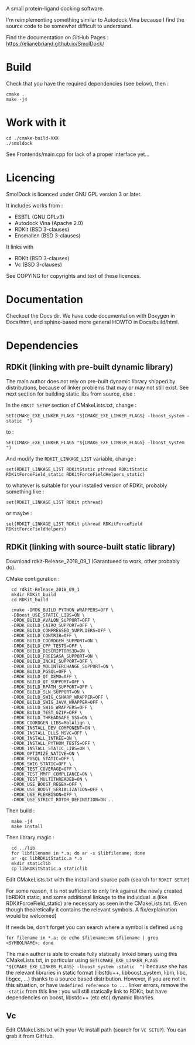 A small protein-ligand docking software.

I'm reimplementing something similar to Autodock Vina because I find the source code to be somewhat
difficult to understand.

Find the documentation on GitHub Pages : https://elianebriand.github.io/SmolDock/

# Build

Check that you have the required dependencies (see below), then : 

    cmake .
    make -j4

# Work with it

    cd ./cmake-build-XXX
    ./smoldock
   
See Frontends/main.cpp for lack of a proper interface yet...


# Licencing
SmolDock is licenced under GNU GPL version 3 or later.


It includes works from :

- ESBTL (GNU GPLv3)
- Autodock Vina (Apache 2.0)
- RDKit (BSD 3-clauses)
- Ensmallen (BSD 3-clauses)

It links with
- RDKit (BSD 3-clauses)
- Vc (BSD 3-clauses)

See COPYING for copyrights and text of these licences.

# Documentation

Checkout the Docs dir. We have code documentation with Doxygen in Docs/html, and sphinx-based more general HOWTO
in Docs/build/html.

# Dependencies

## RDKit (linking with pre-built dynamic library)

The main author does not rely on pre-built dynamic library shipped by distributions, because of linker
problems that may or may not still exist. See next section for building static libs from source, else :

In the ` RDKIT SETUP ` section of CMakeLists.txt, change :

    SET(CMAKE_EXE_LINKER_FLAGS "${CMAKE_EXE_LINKER_FLAGS} -lboost_system -static  ") 

to : 

    SET(CMAKE_EXE_LINKER_FLAGS "${CMAKE_EXE_LINKER_FLAGS} -lboost_system ")

And modify the `RDKIT_LINKAGE_LIST` variable, change :
 
    set(RDKIT_LINKAGE_LIST RDKitStatic pthread RDKitStatic RDKitForceField_static RDKitForceFieldHelpers_static)

to whatever is suitable for your installed version of RDKit, probably something like :
 
    set(RDKIT_LINKAGE_LIST RDKit pthread)

or maybe : 

    set(RDKIT_LINKAGE_LIST RDKit pthread RDKitForceField RDKitForceFieldHelpers)


## RDKit (linking with source-built static library)


Download rdkit-Release_2018_09_1 (Garantueed to work, other probably do).

CMake configuration : 

      cd rdkit-Release_2018_09_1
      mkdir RDKit_build
      cd RDKit_build
      
      cmake -DRDK_BUILD_PYTHON_WRAPPERS=OFF \
      -DBoost_USE_STATIC_LIBS=ON \
      -DRDK_BUILD_AVALON_SUPPORT=OFF \
      -DRDK_BUILD_CAIRO_SUPPORT=OFF \
      -DRDK_BUILD_COMPRESSED_SUPPLIERS=OFF \
      -DRDK_BUILD_CONTRIB=OFF \
      -DRDK_BUILD_COORDGEN_SUPPORT=ON \
      -DRDK_BUILD_CPP_TESTS=OFF \
      -DRDK_BUILD_DESCRIPTORS3D=ON \
      -DRDK_BUILD_FREESASA_SUPPORT=ON \
      -DRDK_BUILD_INCHI_SUPPORT=OFF \
      -DRDK_BUILD_MOLINTERCHANGE_SUPPORT=ON \
      -DRDK_BUILD_PGSQL=OFF \
      -DRDK_BUILD_QT_DEMO=OFF \
      -DRDK_BUILD_QT_SUPPORT=OFF \
      -DRDK_BUILD_RPATH_SUPPORT=OFF \
      -DRDK_BUILD_SLN_SUPPORT=ON \
      -DRDK_BUILD_SWIG_CSHARP_WRAPPER=OFF \
      -DRDK_BUILD_SWIG_JAVA_WRAPPER=OFF \
      -DRDK_BUILD_SWIG_WRAPPERS=OFF \
      -DRDK_BUILD_TEST_GZIP=OFF \
      -DRDK_BUILD_THREADSAFE_SSS=ON \
      -DRDK_COORDGEN_LIBS=MolAlign \
      -DRDK_INSTALL_DEV_COMPONENT=ON \
      -DRDK_INSTALL_DLLS_MSVC=OFF \
      -DRDK_INSTALL_INTREE=ON \
      -DRDK_INSTALL_PYTHON_TESTS=OFF \
      -DRDK_INSTALL_STATIC_LIBS=ON \
      -DRDK_OPTIMIZE_NATIVE=ON \
      -DRDK_PGSQL_STATIC=OFF \
      -DRDK_SWIG_STATIC=OFF \
      -DRDK_TEST_COVERAGE=OFF \
      -DRDK_TEST_MMFF_COMPLIANCE=ON \
      -DRDK_TEST_MULTITHREADED=ON \
      -DRDK_USE_BOOST_REGEX=OFF \
      -DRDK_USE_BOOST_SERIALIZATION=OFF \
      -DRDK_USE_FLEXBISON=OFF \
      -DRDK_USE_STRICT_ROTOR_DEFINITION=ON ..     

Then build : 

      make -j4
      make install

Then library magic :

      cd ../lib
      for libfilename in *.a; do ar -x $libfilename; done
      ar -qc libRDKitStatic.a *.o
      mkdir staticlib
      cp libRDKitStatic.a staticlib

Edit CMakeLists.txt with the install and source path (search for `RDKIT SETUP`)


For some reason, it is not sufficient to only link against the newly created libRDKit static,
and some additional linkage to the individual .a (like RDKitForceField_static) are necessary as seen in the CMakeLists.txt.
 (Even though theoretically it contains the relevant symbols. A fix/explaination would be welcomed)

If needs be, don't forget you can search where a symbol is defined using

    for filename in *.a; do echo $filename;nm $filename | grep <SYMBOLNAME>; done

The main author is able to create fully statically linked binary using this CMakeLists.txt, in particular
 using `SET(CMAKE_EXE_LINKER_FLAGS "${CMAKE_EXE_LINKER_FLAGS} -lboost_system -static  ")` because she has the relevant libraries
 in static format (libstdc++, libboost_system, libm, libc, libgcc, ...) thanks to a source based distribution. However, if you are
 not in this situation, or have `Undefined reference to ...` linker errors, remove the `-static` from this line : you will still statically
 link to RDKit, but have dependencies on boost, libstdc++ (etc etc) dynamic libraries.

      


## Vc

Edit CMakeLists.txt with your Vc install path (search for `VC SETUP`). You can grab it from GitHub.